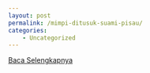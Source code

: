 ```yaml
---
layout: post
permalink: /mimpi-ditusuk-suami-pisau/
categories:
    - Uncategorized
---
```


[Baca Selengkapnya](/07)